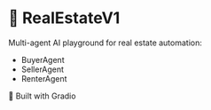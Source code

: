 # 🏡 RealEstateV1

Multi-agent AI playground for real estate automation:
- BuyerAgent
- SellerAgent
- RenterAgent

🚀 Built with Gradio
